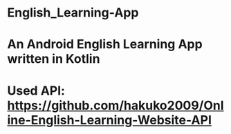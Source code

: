 # English_Learning-App
# An Android English Learning App written in Kotlin
# Used API: https://github.com/hakuko2009/Online-English-Learning-Website-API
